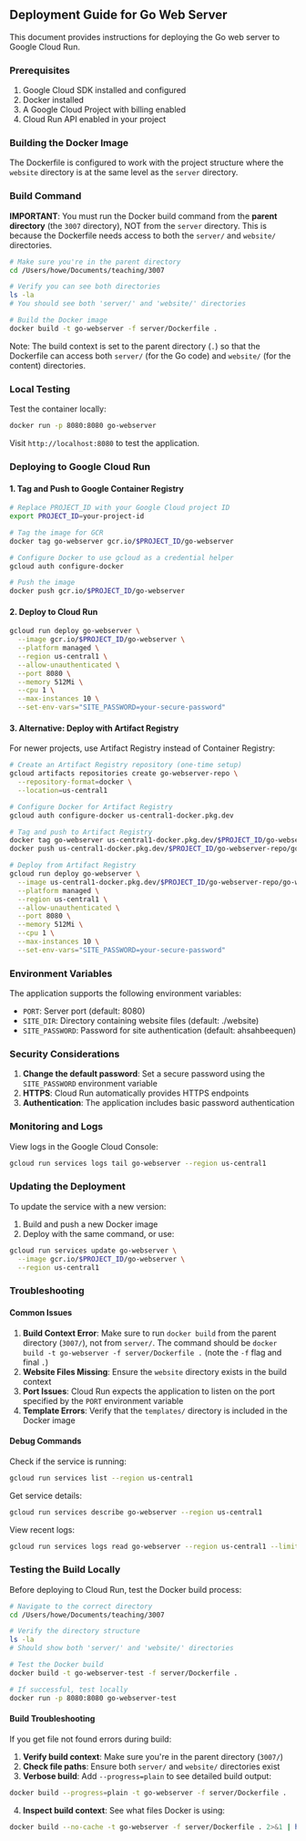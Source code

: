 ## Deployment Guide for Go Web Server

This document provides instructions for deploying the Go web server to Google Cloud Run.

### Prerequisites

1. Google Cloud SDK installed and configured
2. Docker installed
3. A Google Cloud Project with billing enabled
4. Cloud Run API enabled in your project

### Building the Docker Image

The Dockerfile is configured to work with the project structure where the `website` directory is at the same level as the `server` directory.

### Build Command

**IMPORTANT**: You must run the Docker build command from the **parent directory** (the `3007` directory), NOT from the `server` directory. This is because the Dockerfile needs access to both the `server/` and `website/` directories.

```bash
# Make sure you're in the parent directory
cd /Users/howe/Documents/teaching/3007

# Verify you can see both directories
ls -la
# You should see both 'server/' and 'website/' directories

# Build the Docker image
docker build -t go-webserver -f server/Dockerfile .
```

Note: The build context is set to the parent directory (`.`) so that the Dockerfile can access both `server/` (for the Go code) and `website/` (for the content) directories.

### Local Testing

Test the container locally:

```bash
docker run -p 8080:8080 go-webserver
```

Visit `http://localhost:8080` to test the application.

### Deploying to Google Cloud Run

#### 1. Tag and Push to Google Container Registry

```bash
# Replace PROJECT_ID with your Google Cloud project ID
export PROJECT_ID=your-project-id

# Tag the image for GCR
docker tag go-webserver gcr.io/$PROJECT_ID/go-webserver

# Configure Docker to use gcloud as a credential helper
gcloud auth configure-docker

# Push the image
docker push gcr.io/$PROJECT_ID/go-webserver
```

#### 2. Deploy to Cloud Run

```bash
gcloud run deploy go-webserver \
  --image gcr.io/$PROJECT_ID/go-webserver \
  --platform managed \
  --region us-central1 \
  --allow-unauthenticated \
  --port 8080 \
  --memory 512Mi \
  --cpu 1 \
  --max-instances 10 \
  --set-env-vars="SITE_PASSWORD=your-secure-password"
```

#### 3. Alternative: Deploy with Artifact Registry

For newer projects, use Artifact Registry instead of Container Registry:

```bash
# Create an Artifact Registry repository (one-time setup)
gcloud artifacts repositories create go-webserver-repo \
  --repository-format=docker \
  --location=us-central1

# Configure Docker for Artifact Registry
gcloud auth configure-docker us-central1-docker.pkg.dev

# Tag and push to Artifact Registry
docker tag go-webserver us-central1-docker.pkg.dev/$PROJECT_ID/go-webserver-repo/go-webserver
docker push us-central1-docker.pkg.dev/$PROJECT_ID/go-webserver-repo/go-webserver

# Deploy from Artifact Registry
gcloud run deploy go-webserver \
  --image us-central1-docker.pkg.dev/$PROJECT_ID/go-webserver-repo/go-webserver \
  --platform managed \
  --region us-central1 \
  --allow-unauthenticated \
  --port 8080 \
  --memory 512Mi \
  --cpu 1 \
  --max-instances 10 \
  --set-env-vars="SITE_PASSWORD=your-secure-password"
```

### Environment Variables

The application supports the following environment variables:

- `PORT`: Server port (default: 8080)
- `SITE_DIR`: Directory containing website files (default: ./website)
- `SITE_PASSWORD`: Password for site authentication (default: ahsahbeequen)

### Security Considerations

1. **Change the default password**: Set a secure password using the `SITE_PASSWORD` environment variable
2. **HTTPS**: Cloud Run automatically provides HTTPS endpoints
3. **Authentication**: The application includes basic password authentication

### Monitoring and Logs

View logs in the Google Cloud Console:

```bash
gcloud run services logs tail go-webserver --region us-central1
```

### Updating the Deployment

To update the service with a new version:

1. Build and push a new Docker image
2. Deploy with the same command, or use:

```bash
gcloud run services update go-webserver \
  --image gcr.io/$PROJECT_ID/go-webserver \
  --region us-central1
```

### Troubleshooting

#### Common Issues

1. **Build Context Error**: Make sure to run `docker build` from the parent directory (`3007/`), not from `server/`. The command should be `docker build -t go-webserver -f server/Dockerfile .` (note the `-f` flag and final `.`)
2. **Website Files Missing**: Ensure the `website` directory exists in the build context
3. **Port Issues**: Cloud Run expects the application to listen on the port specified by the `PORT` environment variable
4. **Template Errors**: Verify that the `templates/` directory is included in the Docker image

#### Debug Commands

Check if the service is running:

```bash
gcloud run services list --region us-central1
```

Get service details:

```bash
gcloud run services describe go-webserver --region us-central1
```

View recent logs:

```bash
gcloud run services logs read go-webserver --region us-central1 --limit 50
```

### Testing the Build Locally

Before deploying to Cloud Run, test the Docker build process:

```bash
# Navigate to the correct directory
cd /Users/howe/Documents/teaching/3007

# Verify the directory structure
ls -la
# Should show both 'server/' and 'website/' directories

# Test the Docker build
docker build -t go-webserver-test -f server/Dockerfile .

# If successful, test locally
docker run -p 8080:8080 go-webserver-test
```

#### Build Troubleshooting

If you get file not found errors during build:

1. **Verify build context**: Make sure you're in the parent directory (`3007/`)
2. **Check file paths**: Ensure both `server/` and `website/` directories exist
3. **Verbose build**: Add `--progress=plain` to see detailed build output:

```bash
docker build --progress=plain -t go-webserver -f server/Dockerfile .
```

4. **Inspect build context**: See what files Docker is using:

```bash
docker build --no-cache -t go-webserver -f server/Dockerfile . 2>&1 | head -20
```
